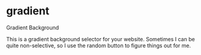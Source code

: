 # gradient
Gradient Background

This is a gradient background selector for your website.
Sometimes I can be quite non-selective, so I use the 
random button to figure things out for me. 
